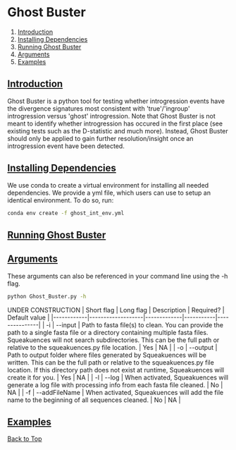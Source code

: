 <a name="top"></a>
# Ghost Buster
1. [Introduction](#intro)
2. [Installing Dependencies](#dependencies)
3. [Running Ghost Buster](#running)
4. [Arguments](#arguments)
5. [Examples](#examples)

## <ins>**Introduction**</ins> <a name="intro"></a>
Ghost Buster is a python tool for testing whether introgression events have the divergence signatures most consistent with 'true'/'ingroup' introgression versus 'ghost' introgression. Note that Ghost Buster is not meant to identify whether introgression has occured in the first place (see existing tests such as the D-statistic and much more). Instead, Ghost Buster should only be applied to gain further resolution/insight once an introgression event have been detected. 

## <ins>**Installing Dependencies**</ins> <a name="dependencies"></a>

We use conda to create a virtual environment for installing all needed dependencies. We provide a yml file, which users can use to setup an identical environment. To do so, run:
```bash
conda env create -f ghost_int_env.yml
```


## <ins>**Running Ghost Buster**</ins> <a name="running"></a>

## <ins>**Arguments**</ins> <a name="arguments"></a>
These arguments can also be referenced in your command line using the -h flag.
```bash
python Ghost_Buster.py -h
```

UNDER CONSTRUCTION
| Short flag | Long flag         | Description | Required? | Default value |
|------------|-------------------|-------------|-----------|---------------|
| -i         | --input           | Path to fasta file(s) to clean. You can provide the path to a single fasta file or a directory containing multiple fasta files. Squeakuences will not search subdirectories. This can be the full path or relative to the squeakuences.py file location. | Yes | NA |
| -o         | --output          | Path to output folder where files generated by Squeakuences will be written. This can be the full path or relative to the squeakuences.py file location. If this directory path does not exist at runtime, Squeakuences will create it for you. | Yes | NA |
| -l         | --log          | When activated, Squeakuences will generate a log file with processing info from each fasta file cleaned. | No | NA |
| -f         | --addFileName          | When activated, Squeakuences will add the file name to the beginning of all sequences cleaned. | No | NA |

## <ins>**Examples**</ins> <a name="examples"></a>


[Back to Top](#top)





